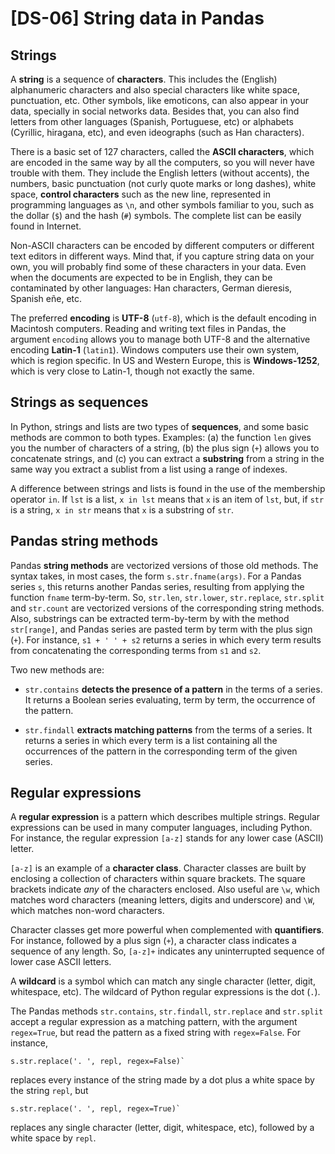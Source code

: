 # [DS-06] String data in Pandas

## Strings

A **string** is a sequence of **characters**. This includes the (English) alphanumeric characters and also special characters like white space, punctuation, etc. Other symbols, like emoticons, can also appear in your data, specially in social networks data. Besides that, you can also find letters from other languages (Spanish, Portuguese, etc) or alphabets (Cyrillic, hiragana, etc), and even ideographs (such as Han characters).

There is a basic set of 127 characters, called the **ASCII characters**, which are encoded in the same way by all the computers, so you will never have trouble with them. They include the English letters (without accents), the numbers, basic punctuation (not curly quote marks or long dashes), white space, **control characters** such as the new line, represented in programming languages as `\n`, and other symbols familiar to you, such as the dollar (`$`) and the hash (`#`) symbols. The complete list can be easily found in Internet.

Non-ASCII characters can be encoded by different computers or different text editors in different ways. Mind that, if you capture string data on your own, you will probably find some of these characters in your data. Even when the documents are expected to be in English, they can be contaminated by other languages: Han characters, German dieresis, Spanish eñe, etc.

The preferred **encoding** is **UTF-8** (`utf-8`), which is the default encoding in Macintosh computers. Reading and writing text files in Pandas, the argument `encoding` allows you to manage both UTF-8 and the alternative encoding **Latin-1** (`latin1`). Windows computers use their own system, which is region specific. In US and Western Europe, this is **Windows-1252**, which is very close to Latin-1, though not exactly the same.

## Strings as sequences

In Python, strings and lists are two types of **sequences**, and some basic methods are common to both types. Examples: (a) the function `len` gives you the number of characters of a string, (b) the plus sign (`+`) allows you to concatenate strings, and (c) you can extract a **substring** from a string in the same way you extract a sublist from a list using a range of indexes.

A difference between strings and lists is found in the use of the membership operator `in`. If `lst` is a list, `x in lst` means that `x` is an item of `lst`, but, if `str` is a string, `x in str` means that `x` is a substring of `str`.

## Pandas string methods

Pandas **string methods** are vectorized versions of those old methods. The syntax takes, in most cases, the form `s.str.fname(args)`. For a Pandas series `s`, this returns another Pandas series, resulting from applying the function `fname` term-by-term. So, `str.len`, `str.lower`, `str.replace`, `str.split` and `str.count` are vectorized versions of the corresponding string methods. Also, substrings can be extracted term-by-term by with the method `str[range]`, and Pandas series are pasted term by term with the plus sign (`+`). For instance, `s1 + ' ' + s2` returns a series in which every term results from concatenating the corresponding terms from `s1` and `s2`.

Two new methods are:

* `str.contains` **detects the presence of a pattern** in the terms of a series. It returns a Boolean series evaluating, term by term, the occurrence of the pattern.

* `str.findall` **extracts matching patterns** from the terms of a series. It returns a series in which every term is a list containing all the occurrences of the pattern in the corresponding term of the given series. 

## Regular expressions

A **regular expression** is a pattern which describes multiple strings. Regular expressions can be used in many computer languages, including Python. For instance, the regular expression `[a-z]` stands for any lower case (ASCII) letter. 

`[a-z]` is an example of a **character class**. Character classes are built by enclosing a collection of characters within square brackets. The square brackets indicate *any* of the characters enclosed. Also useful are `\w`, which matches word characters (meaning letters, digits and underscore) and `\W`, which matches non-word characters.

Character classes get more powerful when complemented with **quantifiers**. For instance, followed by a plus sign (`+`), a character class indicates a sequence of any length. So, `[a-z]+` indicates any uninterrupted sequence of lower case ASCII letters. 

A **wildcard** is a symbol which can match any single character (letter, digit, whitespace, etc). The wildcard of Python regular expressions is the dot (`.`).

The Pandas methods `str.contains`, `str.findall`, `str.replace` and `str.split` accept a regular expression as a matching pattern, with the argument `regex=True`, but read the pattern as a fixed string with `regex=False`. For instance, 

```
s.str.replace('. ', repl, regex=False)` 
```

replaces every instance of the string made by a dot plus a white space by the string `repl`, but 

```
s.str.replace('. ', repl, regex=True)` 
```

replaces any single character (letter, digit, whitespace, etc), followed by a white space by `repl`.
